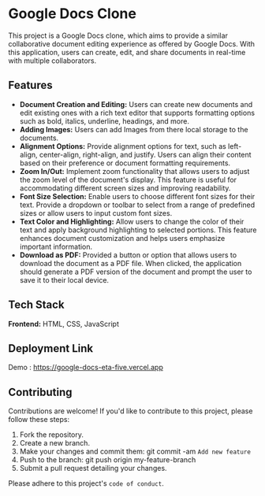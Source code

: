 
# Google Docs Clone

This project is a Google Docs clone, which aims to provide a similar collaborative document editing experience as offered by Google Docs. With this application, users can create, edit, and share documents in real-time with multiple collaborators.

## Features

- **Document Creation and Editing:** Users can create new documents and edit existing ones with a rich text editor that supports formatting options such as bold, italics, underline, headings, and more.
- **Adding Images:** Users can add Images from there local storage to the documents. 
- **Alignment Options:** Provide alignment options for text, such as left-align, center-align, right-align, and justify. Users can align their content based on their preference or document formatting requirements.
- **Zoom In/Out:** Implement zoom functionality that allows users to adjust the zoom level of the document's display. This feature is useful for accommodating different screen sizes and improving readability.
- **Font Size Selection:** Enable users to choose different font sizes for their text. Provide a dropdown or toolbar to select from a range of predefined sizes or allow users to input custom font sizes.
- **Text Color and Highlighting:** Allow users to change the color of their text and apply background highlighting to selected portions. This feature enhances document customization and helps users emphasize important information.
- **Download as PDF:** Provided a button or option that allows users to download the document as a PDF file. When clicked, the application should generate a PDF version of the document and prompt the user to save it to their local device.

## Tech Stack

**Frontend:** HTML, CSS, JavaScript

## Deployment Link

Demo : https://google-docs-eta-five.vercel.app

## Contributing

Contributions are welcome! If you'd like to contribute to this project, please follow these steps:

1. Fork the repository.
2. Create a new branch.
3. Make your changes and commit them: git commit -am `Add new feature`
4. Push to the branch: git push origin my-feature-branch
5. Submit a pull request detailing your changes.

Please adhere to this project's `code of conduct`.
